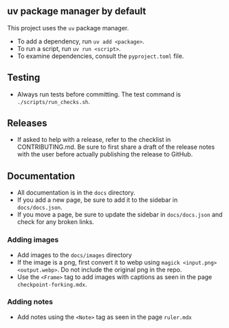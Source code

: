 ## uv package manager by default

This project uses the `uv` package manager.

- To add a dependency, run `uv add <package>`.
- To run a script, run `uv run <script>`.
- To examine dependencies, consult the `pyproject.toml` file.

## Testing

- Always run tests before committing. The test command is `./scripts/run_checks.sh`.

## Releases

- If asked to help with a release, refer to the checklist in CONTRIBUTING.md. Be sure to first share a draft of the release notes with the user before actually publishing the release to GitHub.

## Documentation

- All documentation is in the `docs` directory.
- If you add a new page, be sure to add it to the sidebar in `docs/docs.json`.
- If you move a page, be sure to update the sidebar in `docs/docs.json` and check for any broken links.

### Adding images

- Add images to the `docs/images` directory
- If the image is a png, first convert it to webp using `magick <input.png> <output.webp>`. Do not include the original png in the repo.
- Use the `<Frame>` tag to add images with captions as seen in the page `checkpoint-forking.mdx`.

### Adding notes

- Add notes using the `<Note>` tag as seen in the page `ruler.mdx`
